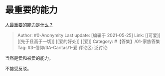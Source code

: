 # 最重要的能力
[人最重要的能力是什么？](https://www.zhihu.com/question/19602183/answer/1095057238)

> Author: #0-Anonymity
> Last update: [编辑于 2021-05-25]
> Link: [[可爱]] [[先于且高于一切]] [[爱的好处]] [[爱]]
> Category: #【答集】/01-家族答集
> Tag: #3-信仰/3A-Caritas/1-爱
> 评论区:
> 泛讨论:

当然是爱和被爱的能力。

不接受反驳。
